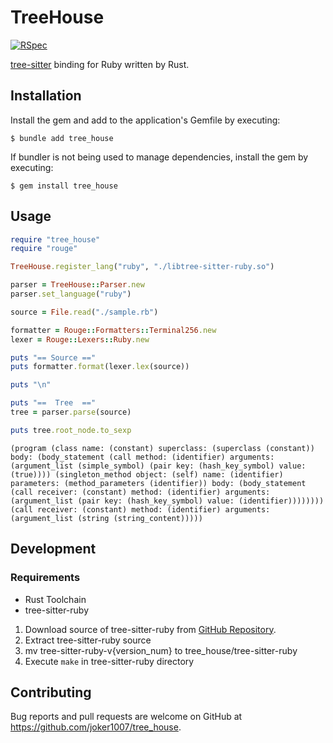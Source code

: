 # TreeHouse
[![RSpec](https://github.com/joker1007/tree_house/actions/workflows/rspec.yml/badge.svg)](https://github.com/joker1007/tree_house/actions/workflows/rspec.yml)

[tree-sitter](https://github.com/tree-sitter/tree-sitter) binding for Ruby written by Rust.

## Installation

Install the gem and add to the application's Gemfile by executing:

    $ bundle add tree_house

If bundler is not being used to manage dependencies, install the gem by executing:

    $ gem install tree_house

## Usage

```ruby
require "tree_house"
require "rouge"

TreeHouse.register_lang("ruby", "./libtree-sitter-ruby.so")

parser = TreeHouse::Parser.new
parser.set_language("ruby")

source = File.read("./sample.rb")

formatter = Rouge::Formatters::Terminal256.new
lexer = Rouge::Lexers::Ruby.new

puts "== Source =="
puts formatter.format(lexer.lex(source))

puts "\n"

puts "==  Tree  =="
tree = parser.parse(source)

puts tree.root_node.to_sexp
```

```
(program (class name: (constant) superclass: (superclass (constant)) body: (body_statement (call method: (identifier) arguments: (argument_list (simple_symbol) (pair key: (hash_key_symbol) value: (true)))) (singleton_method object: (self) name: (identifier) parameters: (method_parameters (identifier)) body: (body_statement (call receiver: (constant) method: (identifier) arguments: (argument_list (pair key: (hash_key_symbol) value: (identifier)))))))) (call receiver: (constant) method: (identifier) arguments: (argument_list (string (string_content)))))
```

## Development

### Requirements

- Rust Toolchain
- tree-sitter-ruby

1. Download source of tree-sitter-ruby from [GitHub Repository](https://github.com/tree-sitter/tree-sitter-ruby).
1. Extract tree-sitter-ruby source
1. mv tree-sitter-ruby-v{version_num} to tree_house/tree-sitter-ruby
1. Execute `make` in tree-sitter-ruby directory

## Contributing

Bug reports and pull requests are welcome on GitHub at https://github.com/joker1007/tree_house.
